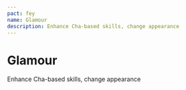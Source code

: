 ```yaml
---
pact: fey
name: Glamour
description: Enhance Cha-based skills, change appearance
---
```


# Glamour

Enhance Cha-based skills, change appearance
